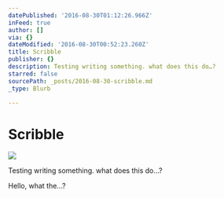 ```yaml
---
datePublished: '2016-08-30T01:12:26.966Z'
inFeed: true
author: []
via: {}
dateModified: '2016-08-30T00:52:23.260Z'
title: Scribble
publisher: {}
description: Testing writing something. what does this do…?
starred: false
sourcePath: _posts/2016-08-30-scribble.md
_type: Blurb

---
```

# Scribble
![](https://the-grid-user-content.s3-us-west-2.amazonaws.com/2bb620ae-2b89-4163-971b-db44ebdeb9dd.jpg)

Testing writing something. what does this do...?

Hello, what the...?